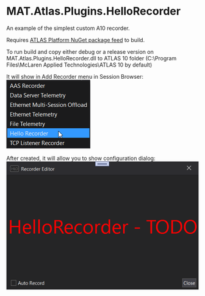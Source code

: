 # MAT.Atlas.Plugins.HelloRecorder

An example of the simplest custom A10 recorder. 

Requires [ATLAS Platform NuGet package feed](https://atlas.mclarenapplied.com/developer/nuget/setup/) to build. 

To run build and copy either debug or a release version on MAT.Atlas.Plugins.HelloRecorder.dll to ATLAS 10 folder (C:\Program Files\McLaren Applied Technologies\ATLAS 10 by default)

It will show in Add Recorder menu in Session Browser: 
![](./Images/Recorder_Menu.png)

After created, it will allow you to show configuration dialog: 
![](./Images/Recorder_Setup.png)
